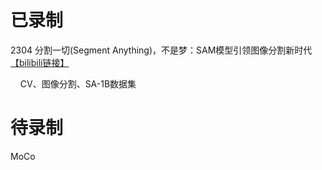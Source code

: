 # 已录制
2304 分割一切(Segment Anything)，不是梦：SAM模型引领图像分割新时代 [【bilibili链接】](https://www.bilibili.com/video/BV1Lh4y1X7bS/)

&nbsp;&nbsp;&nbsp;&nbsp;CV、图像分割、SA-1B数据集

# 待录制
MoCo


